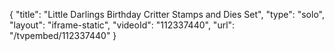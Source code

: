 {
    "title": "Little Darlings Birthday Critter Stamps and Dies Set",
    "type": "solo",
    "layout": "iframe-static",
    "videoId": "112337440",
    "url": "\/tvpembed\/112337440"
}